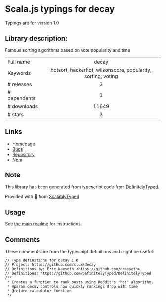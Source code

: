 
# Scala.js typings for decay

Typings are for version 1.0

## Library description:
Famous sorting algorithms based on vote popularity and time

|                    |                 |
| ------------------ | :-------------: |
| Full name          | decay |
| Keywords           | hotsort, hackerhot, wilsonscore, popularity, sorting, voting |
| # releases         | 3 |
| # dependents       | 1 |
| # downloads        | 11649 |
| # stars            | 3 |

## Links
- [Homepage](https://github.com/clux/decay#readme)
- [Bugs](https://github.com/clux/decay/issues)
- [Repository](https://github.com/clux/decay)
- [Npm](https://www.npmjs.com/package/decay)
    


## Note
This library has been generated from typescript code from [DefinitelyTyped](https://definitelytyped.org).

Provided with :purple_heart: from [ScalablyTyped](https://github.com/oyvindberg/ScalablyTyped)

## Usage
See [the main readme](../../readme.md) for instructions.

## Comments

These comments are from the typescript definitions and might be useful:
```
// Type definitions for decay 1.0
// Project: https://github.com/clux/decay
// Definitions by: Eric Naeseth <https://github.com/enaeseth>
// Definitions: https://github.com/DefinitelyTyped/DefinitelyTyped
/**
 * Creates a function to rank posts using Reddit's "hot" algorithm.
 * @param decay controls how quickly rankings drop with time
 * @return calculator function
 */

```

